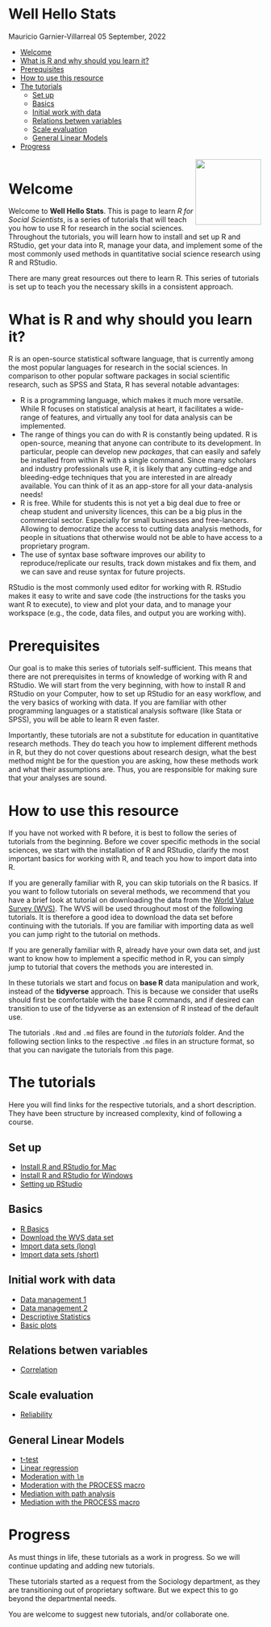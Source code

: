 Well Hello Stats
================
Mauricio Garnier-Villarreal
05 September, 2022

-   <a href="#welcome" id="toc-welcome">Welcome</a>
-   <a href="#what-is-r-and-why-should-you-learn-it"
    id="toc-what-is-r-and-why-should-you-learn-it">What is R and why should
    you learn it?</a>
-   <a href="#prerequisites" id="toc-prerequisites">Prerequisites</a>
-   <a href="#how-to-use-this-resource"
    id="toc-how-to-use-this-resource">How to use this resource</a>
-   <a href="#the-tutorials" id="toc-the-tutorials">The tutorials</a>
    -   <a href="#set-up" id="toc-set-up">Set up</a>
    -   <a href="#basics" id="toc-basics">Basics</a>
    -   <a href="#initial-work-with-data"
        id="toc-initial-work-with-data">Initial work with data</a>
    -   <a href="#relations-betwen-variables"
        id="toc-relations-betwen-variables">Relations betwen variables</a>
    -   <a href="#scale-evaluation" id="toc-scale-evaluation">Scale
        evaluation</a>
    -   <a href="#general-linear-models" id="toc-general-linear-models">General
        Linear Models</a>
-   <a href="#progress" id="toc-progress">Progress</a>

<div style="padding: 0.2em;">

<img src="https://upload.wikimedia.org/wikipedia/commons/thumb/1/1b/R_logo.svg/1200px-R_logo.svg.png" width="130" align="right"/>

</div>

# Welcome

Welcome to **Well Hello Stats**. This is page to learn *R for Social
Scientists*, is a series of tutorials that will teach you how to use R
for research in the social sciences. Throughout the tutorials, you will
learn how to install and set up R and RStudio, get your data into R,
manage your data, and implement some of the most commonly used methods
in quantitative social science research using R and RStudio.

There are many great resources out there to learn R. This series of
tutorials is set up to teach you the necessary skills in a consistent
approach.

# What is R and why should you learn it?

R is an open-source statistical software language, that is currently
among the most popular languages for research in the social sciences. In
comparison to other popular software packages in social scientific
research, such as SPSS and Stata, R has several notable advantages:

-   R is a programming language, which makes it much more versatile.
    While R focuses on statistical analysis at heart, it facilitates a
    wide-range of features, and virtually any tool for data analysis can
    be implemented.
-   The range of things you can do with R is constantly being updated. R
    is open-source, meaning that anyone can contribute to its
    development. In particular, people can develop new *packages*, that
    can easily and safely be installed from within R with a single
    command. Since many scholars and industry professionals use R, it is
    likely that any cutting-edge and bleeding-edge techniques that you
    are interested in are already available. You can think of it as an
    app-store for all your data-analysis needs!
-   R is free. While for students this is not yet a big deal due to free
    or cheap student and university licences, this can be a big plus in
    the commercial sector. Especially for small businesses and
    free-lancers. Allowing to democratize the access to cutting data
    analysis methods, for people in situations that otherwise would not
    be able to have access to a proprietary program.
-   The use of syntax base software improves our ability to
    reproduce/replicate our results, track down mistakes and fix them,
    and we can save and reuse syntax for future projects.

RStudio is the most commonly used editor for working with R. RStudio
makes it easy to write and save code (the instructions for the tasks you
want R to execute), to view and plot your data, and to manage your
workspace (e.g., the code, data files, and output you are working with).

# Prerequisites

Our goal is to make this series of tutorials self-sufficient. This means
that there are not prerequisites in terms of knowledge of working with R
and RStudio. We will start from the very beginning, with how to install
R and RStudio on your Computer, how to set up RStudio for an easy
workflow, and the very basics of working with data. If you are familiar
with other programming languages or a statistical analysis software
(like Stata or SPSS), you will be able to learn R even faster.

Importantly, these tutorials are not a substitute for education in
quantitative research methods. They do teach you how to implement
different methods in R, but they do not cover questions about research
design, what the best method might be for the question you are asking,
how these methods work and what their assumptions are. Thus, you are
responsible for making sure that your analyses are sound.

# How to use this resource

If you have not worked with R before, it is best to follow the series of
tutorials from the beginning. Before we cover specific methods in the
social sciences, we start with the installation of R and RStudio,
clarify the most important basics for working with R, and teach you how
to import data into R.

If you are generally familiar with R, you can skip tutorials on the R
basics. If you want to follow tutorials on several methods, we recommend
that you have a brief look at tutorial on downloading the data from the
[World Value Survey (WVS)](https://www.worldvaluessurvey.org/). The WVS
will be used throughout most of the following tutorials. It is therefore
a good idea to download the data set before continuing with the
tutorials. If you are familiar with importing data as well you can jump
right to the tutorial on methods.

If you are generally familiar with R, already have your own data set,
and just want to know how to implement a specific method in R, you can
simply jump to tutorial that covers the methods you are interested in.

In these tutorials we start and focus on **base R** data manipulation
and work, instead of the **tidyverse** approach. This is because we
consider that useRs should first be comfortable with the base R
commands, and if desired can transition to use of the tidyverse as an
extension of R instead of the default use.

The tutorials `.Rmd` and `.md` files are found in the *tutorials*
folder. And the following section links to the respective `.md` files in
an structure format, so that you can navigate the tutorials from this
page.

# The tutorials

Here you will find links for the respective tutorials, and a short
description. They have been structure by increased complexity, kind of
following a course.

## Set up

-   [Install R and RStudio for
    Mac](https://github.com/maugavilla/well_hello_stats/blob/main/tutorials/0_1_Installing_mac.md)
-   [Install R and RStudio for
    Windows](https://github.com/maugavilla/well_hello_stats/blob/main/tutorials/0_2_Installing_windows.md)
-   [Setting up
    RStudio](https://github.com/maugavilla/well_hello_stats/blob/main/tutorials/0_3_setting_up_RStudio.md)

## Basics

-   [R
    Basics](https://github.com/maugavilla/well_hello_stats/blob/main/tutorials/1_1_R_basics.md)
-   [Download the WVS data
    set](https://github.com/maugavilla/well_hello_stats/blob/main/tutorials/2_1_download_WVS.md)
-   [Import data sets
    (long)](https://github.com/maugavilla/well_hello_stats/blob/main/tutorials/3_1_Import_data_sets_long.md)
-   [Import data sets
    (short)](https://github.com/maugavilla/well_hello_stats/blob/main/tutorials/3_2_Import_data_sets_short.md)

## Initial work with data

-   [Data management
    1](https://github.com/maugavilla/well_hello_stats/blob/main/tutorials/4_1_Data_management_1.md)
-   [Data management
    2](https://github.com/maugavilla/well_hello_stats/blob/main/tutorials/4_2_Data_management_2.md)
-   [Descriptive
    Statistics](https://github.com/maugavilla/well_hello_stats/blob/main/tutorials/5_1_descriptive_statistics.md)
-   [Basic
    plots](https://github.com/maugavilla/well_hello_stats/blob/main/tutorials/5_2_basic_plots.md)

## Relations betwen variables

-   [Correlation](https://github.com/maugavilla/well_hello_stats/blob/main/tutorials/6_1_correlation.md)

## Scale evaluation

-   [Reliability](https://github.com/maugavilla/well_hello_stats/blob/main/tutorials/7_1_reliability.md)

## General Linear Models

-   [t-test](https://github.com/maugavilla/well_hello_stats/blob/main/tutorials/8_1_ttest.md)
-   [Linear
    regression](https://github.com/maugavilla/well_hello_stats/blob/main/tutorials/9_1_linear_regression.md)
-   [Moderation with
    `lm`](https://github.com/maugavilla/well_hello_stats/blob/main/tutorials/10_1_moderation_lm.md)
-   [Moderation with the PROCESS
    macro](https://github.com/maugavilla/well_hello_stats/blob/main/tutorials/10_2_moderation_PROCESS.md)
-   [Mediation with path
    analysis](https://github.com/maugavilla/well_hello_stats/blob/main/tutorials/11_1_mediation_path.md)
-   [Mediation with the PROCESS
    macro](https://github.com/maugavilla/well_hello_stats/blob/main/tutorials/11_2_mediation_PROCESS.md)

# Progress

As must things in life, these tutorials as a work in progress. So we
will continue updating and adding new tutorials.

These tutorials started as a request from the Sociology department, as
they are transitioning out of proprietary software. But we expect this
to go beyond the departmental needs.

You are welcome to suggest new tutorials, and/or collaborate one.
